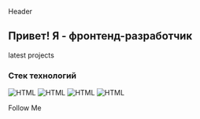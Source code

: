 Header

## Привет! Я - фронтенд-разработчик

latest projects

### Стек технологий

![HTML](https://img.shields.io/badge/-HTML-#fc1703?style=for-the-badge&logo=appveyor)
![HTML](https://img.shields.io/badge/-HTML-#fc1703?style=for-the-badge&logo=appveyor)
![HTML](https://img.shields.io/badge/-HTML-#fc1703?style=for-the-badge&logo=appveyor)
![HTML](https://img.shields.io/badge/-HTML-#fc1703?style=for-the-badge&logo=appveyor)

Follow Me
